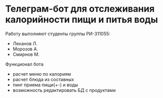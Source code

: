 # Телеграм-бот для отслеживания калорийности пищи и питья воды

Работу выполняют студенты группы РИ-311055:
+ Леханов Л.
+ Морозов А.
+ Смирнов М.

Функционал бота
- расчет меню по калориям
- расчет блюда из составных
- пинг приема пищи(+-) и воды
- возможность редактировать БД с продуктами

